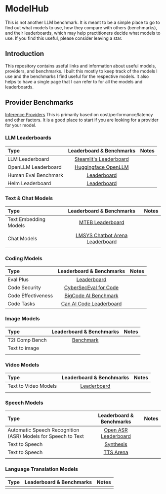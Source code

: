 # ModelHub
This is not another LLM benchmark. It is meant to be a simple place to go to find out what models to use, how they compare with others (benchmarks), and their leaderboards, which may help practitioners decide what models to use. If you find this useful, please consider leaving a star. 

## Introduction
This repository contains useful links and information about useful models, providers, and benchmarks. I built this mostly to keep track of the models I use and the benchmarks I find useful for the respective models. It also helps to have a single page that I can refer to for all the models and leaderboards.

## Provider Benchmarks
[Inference Providers](https://leaderboard.withmartian.com/) This is primarily based on cost/performance/latency and other factors. It is a good place to start if you are looking for a provider for your model.

### LLM Leaderboards
| Type | Leaderboard & Benchmarks | Notes |
|:-------------|:--------------:|--------------:|
| LLM Leaderboard | [Steamlit's Leaderboard](https://llm-leaderboard.streamlit.app/) | | 
| OpenLLM Leaderboard | [Huggingface OpenLLM](https://huggingface.co/spaces/HuggingFaceH4/open_llm_leaderboard)| | |
| Human Eval Benchmark | [Leaderboard](https://github.com/my-other-github-account/llm-humaneval-benchmarks)| | |
| Helm Leaderboard | [Leaderboard](https://crfm.stanford.edu/helm/lite/latest/#/leaderboard)| | |

### Text & Chat Models
| Type | Leaderboard & Benchmarks | Notes |
|:-------------|:--------------:|--------------:|
| Text Embedding Models | [MTEB Leaderboard](https://huggingface.co/spaces/mteb/leaderboard) | |
| | | |
| Chat Models | [LMSYS Chatbot Arena Leaderboard](https://huggingface.co/spaces/lmsys/chatbot-arena-leaderboard)| | | 
| | | |

### Coding Models
| Type | Leaderboard & Benchmarks | Notes |
|:-------------|:--------------:|--------------:|
| Eval Plus | [Leaderboard](https://evalplus.github.io/leaderboard.html)| | |
| Code Security |[CyberSecEval for Code](https://huggingface.co/spaces/facebook/CyberSecEval)| |
| Code Effectiveness | [BigCode AI Benchmark](https://huggingface.co/spaces/bigcode/bigcode-models-leaderboard)| |
| Code Tasks | [Can AI Code Leaderboard](https://huggingface.co/spaces/mike-ravkine/can-ai-code-results)| | |

### Image Models
| Type | Leaderboard & Benchmarks | Notes |
|:-------------|:--------------:|--------------:|
| T2I Comp Bench | [Benchmark](https://github.com/Karine-Huang/T2I-CompBench)| | |
| Text to image | | | |
| | | |

### Video Models
| Type | Leaderboard & Benchmarks | Notes |
|:-------------|:--------------:|--------------:|
| Text to Video Models | [Leaderboard](https://huggingface.co/spaces/AILab-CVC/EvalCrafter)| | |
| | | |

### Speech Models
| Type | Leaderboard & Benchmarks | Notes |
|:-------------|:--------------:|--------------:|
| Automatic Speech Recognition (ASR) Models for Speech to Text|[Open ASR Leaderboard](https://huggingface.co/spaces/hf-audio/open_asr_leaderboard)| | |
| Text to Speech | [Synthesis](https://paperswithcode.com/task/text-to-speech-synthesis) | | 
| Text to Speech| [TTS Arena](https://huggingface.co/spaces/TTS-AGI/TTS-Arena) | |
| | | |

### Language Translation Models
| Type | Leaderboard & Benchmarks | Notes |
|:-------------|:--------------:|--------------:|
| | | |
